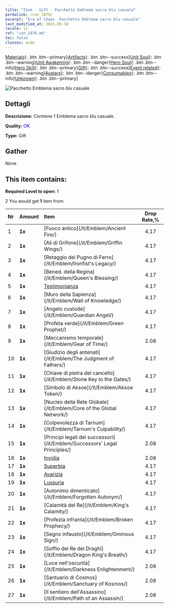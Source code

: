```yaml
---
title: "Item - Gift - Pacchetto Emblema sacro blu casuale"
permalink: /con_1879/
excerpt: "Era of Chaos  Pacchetto Emblema sacro blu casuale"
last_modified_at: 2021-05-18
locale: it
ref: "con_1879.md"
toc: false
classes: wide
---
```

 [Materials](/ItemsIT/){: .btn .btn--primary}[Artifacts](/ItemsIT/Artifacts/){: .btn .btn--success}[Unit Soul](/ItemsIT/UnitSoul/){: .btn .btn--warning}[Unit Awakening](/ItemsIT/UnitAwakening/){: .btn .btn--danger}[Hero Soul](/ItemsIT/HeroSoul/){: .btn .btn--info}[Hero Skill](/ItemsIT/HeroSkill/){: .btn .btn--primary}[Gift](/ItemsIT/Gift/){: .btn .btn--success}[Event related](/ItemsIT/Events/){: .btn .btn--warning}[Avatars](/ItemsIT/Avatars/){: .btn .btn--danger}[Consumables](/ItemsIT/Consumables/){: .btn .btn--info}[Unknown](/ItemsIT/Unknown/){: .btn .btn--primary}

 ![Pacchetto Emblema sacro blu casuale](/images/t/i_907502.png)

## Dettagli
 **Descrizione:** Contiene 1 Emblema sacro blu casuale.

 **Quality:** <span style="color: #0000CD">OK</span>

 **Type:** Gift

## Gather

  None

## This item contains:

 **Required Level to open:** 1

 2 You would get **1** item  from:

  | Nr | Amount |     Item    | Drop Rate,% |
  |:---|:-------|:------------|:---------:|
  | 1 |  **1x** | [Fuoco antico](/it/Emblem/Ancient Fire/) | 4.17 | 
  | 2 |  **1x** | [Ali di Grifone](/it/Emblem/Griffin Wings/) | 4.17 | 
  | 3 |  **1x** | [Retaggio dei Pugno di Ferro](/it/Emblem/Ironfist's Legacy/) | 4.17 | 
  | 4 |  **1x** | [Bened. della Regina](/it/Emblem/Queen's Blessing/) | 4.17 | 
  | 5 |  **1x** | [Testimonianza](/it/Emblem/Witness/) | 4.17 | 
  | 6 |  **1x** | [Muro della Sapienza](/it/Emblem/Wall of Knowledge/) | 4.17 | 
  | 7 |  **1x** | [Angelo custode](/it/Emblem/Guardian Angel/) | 4.17 | 
  | 8 |  **1x** | [Profeta verde](/it/Emblem/Green Prophet/) | 4.17 | 
  | 9 |  **1x** | [Meccanismo temporale](/it/Emblem/Gear of Time/) | 2.08 | 
  | 10 |  **1x** | [Giudizio degli antenati](/it/Emblem/The Judgment of Fathers/) | 4.17 | 
  | 11 |  **1x** | [Chiave di pietra del cancello](/it/Emblem/Stone Key to the Gates/) | 4.17 | 
  | 12 |  **1x** | [Simbolo di Aksoe](/it/Emblem/Aksoe Token/) | 4.17 | 
  | 13 |  **1x** | [Nucleo della Rete Globale](/it/Emblem/Core of the Global Network/) | 4.17 | 
  | 14 |  **1x** | [Colpevolezza di Tarnum](/it/Emblem/Tarnum's Culpability/) | 4.17 | 
  | 15 |  **1x** | [Principi legali dei successori](/it/Emblem/Successors' Legal Principles/) | 2.08 | 
  | 16 |  **1x** | [Invidia](/it/Emblem/Jealousy/) | 2.08 | 
  | 17 |  **1x** | [Superbia](/it/Emblem/Arrogance/) | 4.17 | 
  | 18 |  **1x** | [Avarizia](/it/Emblem/Greed/) | 4.17 | 
  | 19 |  **1x** | [Lussuria](/it/Emblem/Lust/) | 4.17 | 
  | 20 |  **1x** | [Autonimo dimenticato](/it/Emblem/Forgotten Autonym/) | 4.17 | 
  | 21 |  **1x** | [Calamità del Re](/it/Emblem/King's Calamity/) | 4.17 | 
  | 22 |  **1x** | [Profezia infranta](/it/Emblem/Broken Prophecy/) | 4.17 | 
  | 23 |  **1x** | [Segno infausto](/it/Emblem/Ominous Sign/) | 4.17 | 
  | 24 |  **1x** | [Soffio del Re dei Draghi](/it/Emblem/Dragon King's Breath/) | 4.17 | 
  | 25 |  **1x** | [Luce nell'oscurità](/it/Emblem/Darkness Enlightenment/) | 2.08 | 
  | 26 |  **1x** | [Santuario di Cosmos](/it/Emblem/Sanctuary of Kosmos/) | 2.08 | 
  | 27 |  **1x** | [Il sentiero dell'Assassino](/it/Emblem/Path of an Assassin/) | 2.08 | 
